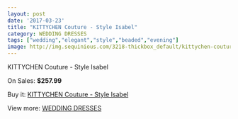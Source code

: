 ```yaml
---
layout: post
date: '2017-03-23'
title: "KITTYCHEN Couture - Style Isabel"
category: WEDDING DRESSES
tags: ["wedding","elegant","style","beaded","evening"]
image: http://img.sequinious.com/3218-thickbox_default/kittychen-couture-style-isabel.jpg
---
```

KITTYCHEN Couture - Style Isabel

On Sales: **$257.99**
<a href="https://www.sequinious.com/wedding-dresses/1333-kittychen-couture-style-isabel.html"><amp-img layout="responsive" width="600" height="600" src="//img.sequinious.com/3218-thickbox_default/kittychen-couture-style-isabel.jpg" alt="KITTYCHEN Couture - Style Isabel 0" /></a>
<a href="https://www.sequinious.com/wedding-dresses/1333-kittychen-couture-style-isabel.html"><amp-img layout="responsive" width="600" height="600" src="//img.sequinious.com/3219-thickbox_default/kittychen-couture-style-isabel.jpg" alt="KITTYCHEN Couture - Style Isabel 1" /></a>

Buy it: [KITTYCHEN Couture - Style Isabel](https://www.sequinious.com/wedding-dresses/1333-kittychen-couture-style-isabel.html "KITTYCHEN Couture - Style Isabel")

View more: [WEDDING DRESSES](https://www.sequinious.com/2-wedding-dresses "WEDDING DRESSES")